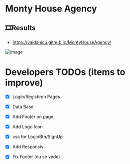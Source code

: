 # Monty House Agency

## 🎞️Results
- https://vaidanicu.github.io/MontyHouseAgency/

![image](https://github.com/vaidanicu/MontyHouseAgency/assets/64326133/57d3fa76-826e-4a22-957e-da724da48a28)




# Developers TODOs (items to improve)

- [x] Login/Registiren Pages

- [x] Data Base

- [x] Add Footer on page

- [x] Add Logo Icon

- [x] css for LoginBtn/SignUp

- [x] Add Responsiv

- [x] Fix Footer (nu se vede)
